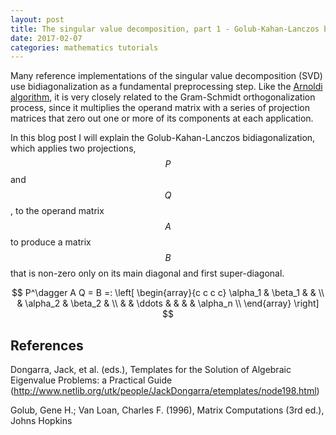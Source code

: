 ```yaml
---
layout: post
title: The singular value decomposition, part 1 - Golub-Kahan-Lanczos bidiagonalization
date: 2017-02-07
categories: mathematics tutorials
---
```


Many reference implementations of the singular value decomposition (SVD) use bidiagonalization as a fundamental preprocessing step. Like the [Arnoldi algorithm](https://ocramz.github.io/mathematics/tutorials/2016/11/09/arnoldi-alt.html), it is very closely related to the Gram-Schmidt orthogonalization process, since it multiplies the operand matrix with a series of projection matrices that zero out one or more of its components at each application.

In this blog post I will explain the Golub-Kahan-Lanczos bidiagonalization, which applies two projections, $$P$$ and $$Q$$, to the operand matrix $$A$$ to produce a matrix $$B$$ that is non-zero only on its main diagonal and first super-diagonal.

$$
P^\dagger A Q = B =: \left[
\begin{array}{c c c c}
 \alpha_1 & \beta_1  & & \\
          & \alpha_2 & \beta_2 & \\
	  & & \ddots & 
          & & & \alpha_n \\
\end{array}
\right]
$$



## References

Dongarra, Jack, et al. (eds.), Templates for the Solution of Algebraic Eigenvalue Problems: a Practical Guide (http://www.netlib.org/utk/people/JackDongarra/etemplates/node198.html)

Golub, Gene H.; Van Loan, Charles F. (1996), Matrix Computations (3rd ed.), Johns Hopkins

